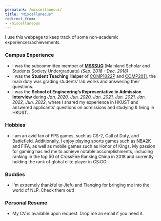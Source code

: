 ```yaml
---
permalink: /miscellaneous/
title: "Miscellaneous"
redirect_from:
- /miscellaneous
---
```



I use this webpage to keep track of some non-academic experiences/achievements.

### Campus Experience

- I was the subcommittee member of [**MSSSUG**](http://ug.msss.ust.hk/) (Mainland Scholar and Students Society
  Undergraduate) *(Sep. 2018 - Dec. 2018)*
- I was the **Student Teaching Helper** of [COMP1022P](http://course.cse.ust.hk/comp1022p)
  and [COMP2011](http://course.cse.ust.hk/comp2011), the main duty was grading students' lab works and answering their
  questions.
- I was the **School of Engineering’s Representative in Admission Interview** during *Jan. 2020, Jun. 2020, Jan. 2021,
  Jun. 2021, Jan. 2022, Jun. 2022*, where I shared my experience in HKUST and answered applicants' questions on
  admissions and studying & living in HKUST.

### Hobbies

- I am an avid fan of FPS games, such as CS-2, Call of Duty, and Battlefield. Additionally, I enjoy playing sports games such as NBA2K and FIFA, as well as mobile games such as Honor of Kings. My passion for gaming has led me to achieve notable accomplishments, including ranking in the top 50 of CrossFire Ranking China in 2018 and currently holding the rank of global elite player in CS:GO.

[//]: # (![Travis]&#40;https://steam-stat.vercel.app/api?profileName=mighty-weaver&#41;)

### Buddies

- I'm extremely thankful to [Jiefu](https://jefferyo.github.io/) and [Tianqing](https://tqfang.github.io/) for bringing me into the world of NLP. Check them out!

### Personal Resume

- My CV is available upon request. Drop me an email if you need it.